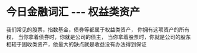 # 今日金融词汇 --- 权益类资产

我们常见的股票，指数基金，债券等都属于权益类资产，
你拥有这项资产的所有权，
当你拿着债券时，你就是公司的债主，
当你拿着股票时，你就是公司的股东
相较于固收类资产，他最大的缺点就是收益没有办法得到保证